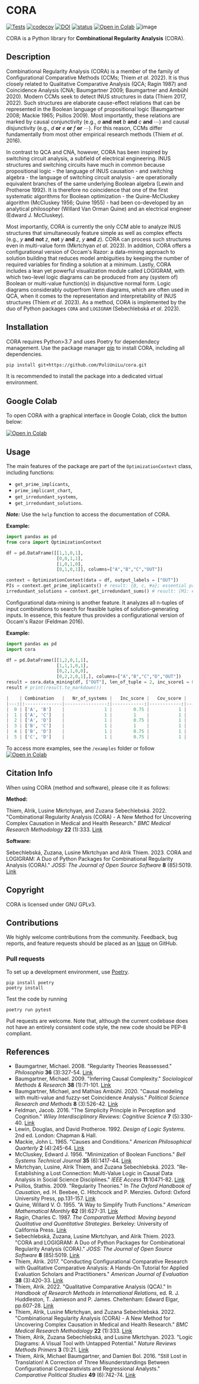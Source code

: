 # CORA 
[![Tests](https://github.com/PoliUniLu/cora/workflows/Cora/badge.svg)](https://github.com/PoliUniLu/cora/actions?workflow=Cora)
[![codecov](https://codecov.io/github/PoliUniLu/cora/branch/master/graph/badge.svg?token=36V7QBSJI3)](https://codecov.io/github/PoliUniLu/cora)
[![DOI](https://zenodo.org/badge/289114682.svg)](https://zenodo.org/badge/latestdoi/289114682)
[![status](https://joss.theoj.org/papers/ce3956e82d1ee4f1d17a9d204e7566be/status.svg)](https://joss.theoj.org/papers/ce3956e82d1ee4f1d17a9d204e7566be)
[![Open in Colab](https://colab.research.google.com/assets/colab-badge.svg)](https://colab.research.google.com/gist/ZuzanaSebb/82e71d7a1d76f2504ed182fbca0a96cc/cora_2-0-3.ipynb)
![image](/figures/CORA_Logo.jpg)


CORA is a Python library for **Combinational Regularity Analysis** (CORA). 

## Description

Combinational Regularity Analysis (CORA) is a member of the family of Configurational Comparative Methods (CCMs; Thiem *et al*. 2022). It is thus closely related to Qualitative Comparative Analysis (QCA; Ragin 1987) and Coincidence Analysis (CNA; Baumgartner 2009; Baumgartner and Ambühl 2020). Modern CCMs seek to detect INUS structures in data (Thiem 2017, 2022). Such structures are elaborate cause-effect relations that can be represented in the Boolean language of propositional logic (Baumgartner 2008; Mackie 1965; Psillos 2009). Most importantly, these relations are marked by causal conjunctivity (e.g., $a$ **and** **not** $b$ **and** $c$ **and** $\cdots$) and causal disjunctivity (e.g., $d$ **or** $e$ **or** $f$ **or** $\cdots$). For this reason, CCMs differ fundamentally from most other empirical research methods (Thiem *et al*. 2016).

In contrast to QCA and CNA, however, CORA has been inspired by switching circuit analysis, a subfield of electrical engineering. INUS structures and switching circuits have much in common because propositional logic - the language of INUS causation - and switching algebra - the language of switching circuit analysis - are operationally equivalent branches of the same underlying Boolean algebra (Lewin and Protheroe 1992). It is therefore no coincidence that one of the first systematic algorithms for Boolean optimization - the Quine-McCluskey algorithm (McCluskey 1956; Quine 1955) - had been co-developed by an analytical philosopher (Willard Van Orman Quine) and an electrical engineer (Edward J. McCluskey).

Most importantly, CORA is currently the only CCM able to analyze INUS structures that simultaneously feature simple as well as complex effects (e.g., $y$ **and** **not** $z$, **not** $y$ **and** $z$, $y$ **and** $z$). CORA can process such structures even in multi-value form (Mkrtchyan *et al*. 2023). In addition, CORA offers a configurational version of Occam's Razor: a data-mining approach to solution building that reduces model ambiguities by keeping the number of required variables for finding a solution at a minimum. Lastly, CORA includes a lean yet powerful visualization module called LOGIGRAM, with which two-level logic diagrams can be produced from any (system of) Boolean or multi-value function(s) in disjunctive normal form. Logic diagrams considerably outperfrom Venn diagrams, which are often used in QCA, when it comes to the representation and interpretability of INUS structures (Thiem *et al*. 2023). As a method, CORA is implemented by the duo of Python packages `CORA` and `LOGIGRAM` (Sebechlebská *et al*. 2023). 

## Installation

CORA requires Python>3.7 and uses Poetry for dependendecy management. Use the package manager [pip](https://pip.pypa.io/en/stable/) to install CORA, including all dependencies.

```bash
pip install git+https://github.com/PoliUniLu/cora.git
```

It is recommended to install the package into a dedicated virtual environment.

## Google Colab

To open CORA with a graphical interface in Google Colab, click the button below:

[![Open in Colab](/figures/colab_badge.svg)](https://colab.research.google.com/gist/ZuzanaSebb/82e71d7a1d76f2504ed182fbca0a96cc/cora_2-0-3.ipynb)



## Usage
The main features of the package are part of the `OptimizationContext` class, including functions:
- `get_prime_implicants`,
- `prime_implicant_chart`,
- `get_irredundant_systems`,
- `get_irredundant_solutions`.

***Note:***
Use the `help` function to access the documentation of CORA.

**Example:**
```python
import pandas as pd
from cora import OptimizationContext

df = pd.DataFrame([[1,1,0,1],
                   [0,0,1,1],
                   [1,0,1,0],
                   [0,1,0,1]], columns=["A","B","C","OUT"])

context = OptimizationContext(data = df, output_labels = ["OUT"])
PIs = context.get_prime_implicants() # result: {B, c, #a}; essential prime implicants marked by hashtags
irredundant_solutions = context.get_irredundant_sums() # result: [M1: #a + B, M2: #a + c]
```
Configurational data-mining is another feature. It analyzes all n-tuples of input combinations to search for feasible tuples of solution-generating inputs. In essence, this feature thus provides a configurational version of Occam's Razor (Feldman 2016). 

**Example:**
```python
import pandas as pd
import cora

df = pd.DataFrame([[1,2,0,1,1],
                   [1,1,1,0,1],
                   [0,2,1,0,0],
                   [0,2,2,0,1],], columns=["A","B","C","D","OUT"])
result = cora.data_mining(df, ["OUT"], len_of_tuple = 2, inc_score1 = 0.5, n_cut = 1)
result # print(result.to_markdown())

|    | Combination   |   Nr_of_systems |   Inc_score |   Cov_score |   Score |
|---:|:--------------|----------------:|------------:|------------:|--------:|
|  0 | ['A', 'B']    |               1 |        0.75 |           1 |    0.75 |
|  1 | ['A', 'C']    |               1 |        1    |           1 |    1    |
|  2 | ['A', 'D']    |               1 |        0.75 |           1 |    0.75 |
|  3 | ['B', 'C']    |               1 |        1    |           1 |    1    |
|  4 | ['B', 'D']    |               1 |        0.75 |           1 |    0.75 |
|  5 | ['C', 'D']    |               1 |        0.75 |           1 |    0.75 |

```
To access more examples, see the `/examples` folder or follow 
[![Open in Colab](/figures/colab_badge.svg)](https://colab.research.google.com/github/PoliUniLu/cora/blob/master/examples/cora_examples_notebook.ipynb)



## Citation Info

When using CORA (method and software), please cite it as follows:

**Method:**

Thiem, Alrik, Lusine Mkrtchyan, and Zuzana Sebechlebská. 2022. "Combinational Regularity Analysis (CORA) - A New Method for Uncovering Complex Causation in Medical and Health Research." *BMC Medical Research Methodology*  **22** (1):333. [Link](http://dx.doi.org/10.1186/s12874-022-01800-9)

**Software:**

Sebechlebská, Zuzana, Lusine Mkrtchyan and Alrik Thiem. 2023. CORA and LOGIGRAM: A Duo of Python Packages for Combinational Regularity Analysis (CORA)." *JOSS: The Journal of Open Source Software* **8** (85):5019. [Link](https://doi.org/10.21105/joss.05019)


## Copyright

CORA is licensed under GNU GPLv3. 

## Contributions 

We highly welcome contributions from the community. Feedback, bug reports, and feature requests should be placed as an [Issue](https://github.com/PoliUniLu/cora/issues) on GitHub.

### Pull requests
To set up a development environment, use [Poetry](https://python-poetry.org/).
```console
pip install poetry
poetry install
```
Test the code by running
```console
poetry run pytest
```
Pull requests are welcome. Note that, although the current codebase does not have an entirely consistent code style, the new code should be PEP-8 compliant.

## References

* Baumgartner, Michael. 2008. "Regularity Theories Reassessed." *Philosophia* **36** (3):327-54. [Link](https://doi.org/10.1177/0049124109339)
* Baumgartner, Michael. 2009. "Inferring Causal Complexity." *Sociological Methods & Research* **38** (1):71-101. [Link](https://doi.org/10.1177/0049124109339)
* Baumgartner, Michael, and Mathias Ambühl. 2020. "Causal modeling with multi-value and fuzzy-set Coincidence Analysis." *Political Science Research and Methods* **8** (3):526-42. [Link](https://doi.org/10.1017/psrm.2018.45)
* Feldman, Jacob. 2016. "The Simplicity Principle in Perception and Cognition." *Wiley Interdisciplinary Reviews: Cognitive Science* **7** (5):330-40. [Link](https://doi.org/10.1002/wcs.1406)
* Lewin, Douglas, and David Protheroe. 1992. *Design of Logic Systems*. 2nd ed. London: Chapman & Hall.
* Mackie, John L. 1965. "Causes and Conditions." *American Philosophical Quarterly* **2** (4):245-64. [Link](https://www.jstor.org/stable/20009173)
* McCluskey, Edward J. 1956. "Minimization of Boolean Functions." *Bell Systems Technical Journal* **35** (6):1417-44. [Link](http://onlinelibrary.wiley.com/doi/10.1002/j.1538-7305.1956.tb03835.x/abstract)
* Mkrtchyan, Lusine, Alrik Thiem, and Zuzana Sebechlebská. 2023. "Re-Establishing a Lost Connection: Multi-Value Logic in Causal Data Analysis in Social Science Disciplines." *IEEE Access* **11**:10471-82. [Link](https://doi.org/10.1109/ACCESS.2023.3240094)
* Psillos, Stathis. 2009. "Regularity Theories." In *The Oxford Handbook of Causation*, ed. H. Beebee, C. Hitchcock and P. Menzies. Oxford: Oxford University Press, pp.131-157. [Link](https://doi.org/10.1093/oxfordhb/9780199279739.003.0008)
* Quine, Willard V. O. 1955. "A Way to Simplify Truth Functions." *American Mathematical Monthly* **62** (9):627-31. [Link](http://www.jstor.org/stable/2307285)
* Ragin, Charles C. 1987. *The Comparative Method: Moving beyond Qualitative and Quantitative Strategies*. Berkeley: University of California Press. [Link](https://www.jstor.org/stable/10.1525/j.ctt1pnx57)
* Sebechlebská, Zuzana, Lusine Mkrtchyan, and Alrik Thiem. 2023. "CORA and LOGIGRAM: A Duo of Python Packages for Combinational Regularity Analysis (CORA)." *JOSS: The Journal of Open Source Software* **8** (85):5019. [Link](https://doi.org/10.21105/joss.05019)
* Thiem, Alrik. 2017. "Conducting Configurational Comparative Research with Qualitative Comparative Analysis: A Hands-On Tutorial for Applied Evaluation Scholars and Practitioners." *American Journal of Evaluation* **38** (3):420-33. [Link](https://doi.org/10.1177/109821401667)
* Thiem, Alrik. 2022. "Qualitative Comparative Analysis (QCA)." In *Handbook of Research Methods in International Relations*, ed. R. J. Huddleston, T. Jamieson and P. James. Cheltenham: Edward Elgar, pp.607-28. [Link](https://doi.org/10.4337/9781839101014.00044)
* Thiem, Alrik, Lusine Mkrtchyan, and Zuzana Sebechlebská. 2022. "Combinational Regularity Analysis (CORA) - A New Method for Uncovering Complex Causation in Medical and Health Research." *BMC Medical Research Methodology*  **22** (1):333. [Link](http://dx.doi.org/10.1186/s12874-022-01800-9)
* Thiem, Alrik, Zuzana Sebechlebská, and Lusine Mkrtchyan. 2023. "Logic Diagrams: A Visual Tool with Untapped Potential." *Nature Reviews Methods Primers* **3** (1):21. [Link](https://rdcu.be/c7dys)
* Thiem, Alrik, Michael Baumgartner, and Damien Bol. 2016. "Still Lost in Translation! A Correction of Three Misunderstandings Between Configurational Comparativists and Regressional Analysts." *Comparative Political Studies* **49** (6):742-74. [Link](https://doi.org/10.1177/00104140145658)
